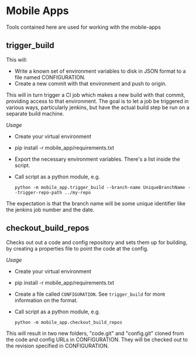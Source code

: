 Mobile Apps
===========

Tools contained here are used for working with the mobile-apps

trigger_build
-------------
This will:

* Write a known set of environment variables to disk in JSON format to a file
  named CONFIGURATION.
* Create a new commit with that environment and push to origin.

This will in turn trigger a CI job which makes a new build with that commit,
providing access to that environment. The goal is to let a job be triggered in
various ways, particularly jenkins, but have the actual build step be run on a
separate build machine.

*Usage*

* Create your virtual environment
* pip install -r mobile_app/requirements.txt
* Export the necessary environment variables. There's a list inside the script.
* Call script as a python module, e.g.

	`python -m mobile_app.trigger_build --branch-name UniqueBranchName --trigger-repo-path ../my-repo`


The expectation is that the branch name will be some unique identifier like the
jenkins job number and the date.
	

checkout_build_repos
--------------------

Checks out out a code and config repository and sets them up for building, by creating a properties file to point the code at the config.

*Usage*
* Create your virtual environment
* pip install -r mobile_app/requirements.txt
* Create a file called ``CONFIGURATION``. See ``trigger_build`` for more information on the format.
* Call script as a python module,
    e.g.

    `python -m mobile_app.checkout_build_repos`

This will result in two new folders, "code.git" and "config.git" cloned from the code and config URLs in CONFIGURATION. They will be checked out to the revision specified in CONFIGURATION.

